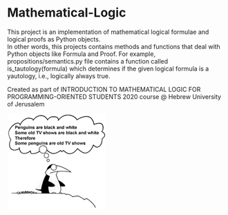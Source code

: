 # Mathematical-Logic

This project is an implementation of mathematical logical formulae and logical proofs as Python objects. <br />
In other words, this projects contains methods and functions that deal with Python objects like Formula and Proof.
For example, propositions/semantics.py file contains a function called is_tautology(formula) which determines if the given logical formula is a yautology, i.e., logically always true.

Created as part of INTRODUCTION TO MATHEMATICAL LOGIC FOR PROGRAMMING-ORIENTED STUDENTS 2020 course @ Hebrew University of Jerusalem

![picture](images.png)

